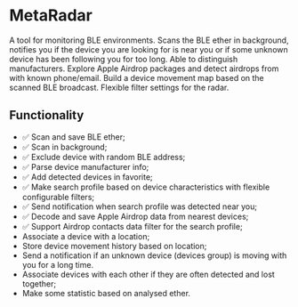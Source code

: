# MetaRadar

A tool for monitoring BLE environments. Scans the BLE ether in background, notifies you if the device you are looking for is near you or if some unknown device has been following you for too long. Able to distinguish manufacturers. Explore Apple Airdrop packages and detect airdrops from with known phone/email. Build a device movement map based on the scanned BLE broadcast. Flexible filter settings for the radar.

## Functionality

* ✅ Scan and save BLE ether;
* ✅ Scan in background;
* ✅ Exclude device with random BLE address;
* ✅ Parse device manufacturer info;
* ✅ Add detected devices in favorite;
* ✅ Make search profile based on device characteristics with flexible configurable filters;
* ✅ Send notification when search profile was detected near you;
* ✅ Decode and save Apple Airdrop data from nearest devices;
* ✅ Support Airdrop contacts data filter for the search profile;
* Associate a device with a location;
* Store device movement history based on location;
* Send a notification if an unknown device (devices group) is moving with you for a long time.
* Associate devices with each other if they are often detected and lost together;
* Make some statistic based on analysed ether.
